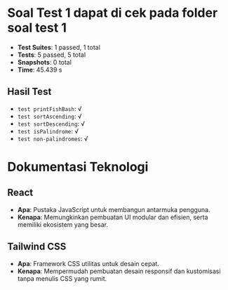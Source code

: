 # Soal Test 1 dapat di cek pada folder soal test 1

- **Test Suites**: 1 passed, 1 total
- **Tests**: 5 passed, 5 total
- **Snapshots**: 0 total
- **Time**: 45.439 s

## Hasil Test

- `test printFishBash`: √
- `test sortAscending`: √
- `test sortDescending`: √
- `test isPalindrome`: √
- `test non-palindromes`: √

  
# Dokumentasi Teknologi

## React
- **Apa**: Pustaka JavaScript untuk membangun antarmuka pengguna.
- **Kenapa**: Memungkinkan pembuatan UI modular dan efisien, serta memiliki ekosistem yang besar.

## Tailwind CSS
- **Apa**: Framework CSS utilitas untuk desain cepat.
- **Kenapa**: Mempermudah pembuatan desain responsif dan kustomisasi tanpa menulis CSS yang rumit.
